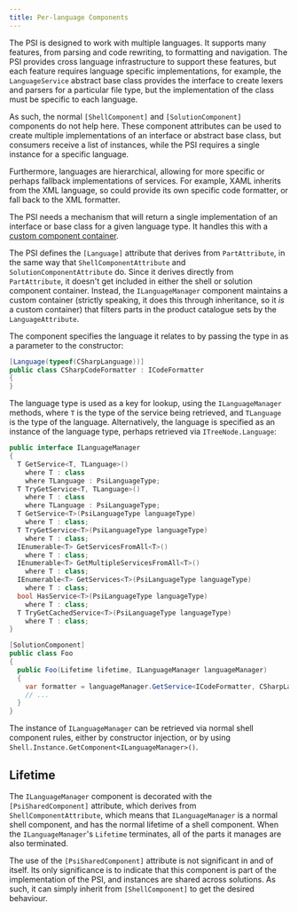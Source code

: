 ```yaml
---
title: Per-language Components
---
```


The PSI is designed to work with multiple languages. It supports many features, from parsing and code rewriting, to formatting and navigation. The PSI provides cross language infrastructure to support these features, but each feature requires language specific implementations, for example, the `LanguageService` abstract base class provides the interface to create lexers and parsers for a particular file type, but the implementation of the class must be specific to each language.

As such, the normal `[ShellComponent]` and `[SolutionComponent]` components do not help here. These component attributes can be used to create multiple implementations of an interface or abstract base class, but consumers receive a list of instances, while the PSI requires a single instance for a specific language.

Furthermore, languages are hierarchical, allowing for more specific or perhaps fallback implementations of services. For example, XAML inherits from the XML language, so could provide its own specific code formatter, or fall back to the XML formatter.

The PSI needs a mechanism that will return a single implementation of an interface or base class for a given language type. It handles this with a [custom component container](/Platform/ComponentModel/ContainersPartsCatalogues.md).

The PSI defines the `[Language]` attribute that derives from `PartAttribute`, in the same way that `ShellComponentAttribute` and `SolutionComponentAttribute` do. Since it derives directly from `PartAttribute`, it doesn't get included in either the shell or solution component container. Instead, the `ILanguageManager` component maintains a custom container (strictly speaking, it does this through inheritance, so it *is* a custom container) that filters parts in the product catalogue sets by the `LanguageAttribute`.

The component specifies the language it relates to by passing the type in as a parameter to the constructor:

```csharp
[Language(typeof(CSharpLanguage))]
public class CSharpCodeFormatter : ICodeFormatter
{
}
```

The language type is used as a key for lookup, using the `ILanguageManager` methods, where `T` is the type of the service being retrieved, and `TLanguage` is the type of the language. Alternatively, the language is specified as an instance of the language type, perhaps retrieved via `ITreeNode.Language`:

```csharp
public interface ILanguageManager
{
  T GetService<T, TLanguage>()
    where T : class
    where TLanguage : PsiLanguageType;
  T TryGetService<T, TLanguage>()
    where T : class
    where TLanguage : PsiLanguageType;
  T GetService<T>(PsiLanguageType languageType)
    where T : class;
  T TryGetService<T>(PsiLanguageType languageType)
    where T : class;
  IEnumerable<T> GetServicesFromAll<T>()
    where T : class;
  IEnumerable<T> GetMultipleServicesFromAll<T>()
    where T : class;
  IEnumerable<T> GetServices<T>(PsiLanguageType languageType)
    where T : class;
  bool HasService<T>(PsiLanguageType languageType)
    where T : class;
  T TryGetCachedService<T>(PsiLanguageType languageType)
    where T : class;
}

[SolutionComponent]
public class Foo
{
  public Foo(Lifetime lifetime, ILanguageManager languageManager)
  {
    var formatter = languageManager.GetService<ICodeFormatter, CSharpLanguage>();
    // ...
  }
}
```

The instance of `ILanguageManager` can be retrieved via normal shell component rules, either by constructor injection, or by using `Shell.Instance.GetComponent<ILanguageManager>()`.

## Lifetime

The `ILanguageManager` component is decorated with the `[PsiSharedComponent]` attribute, which derives from `ShellComponentAttribute`, which means that `ILanguageManager` is a normal shell component, and has the normal lifetime of a shell component. When the `ILanguageManager`'s `Lifetime` terminates, all of the parts it manages are also terminated.

The use of the `[PsiSharedComponent]` attribute is not significant in and of itself. Its only significance is to indicate that this component is part of the implementation of the PSI, and instances are shared across solutions. As such, it can simply inherit from `[ShellComponent]` to get the desired behaviour.

